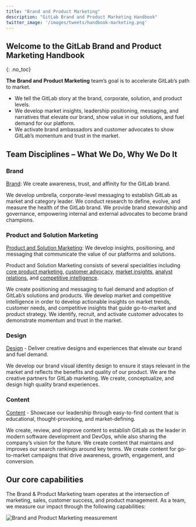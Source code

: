 ```yaml
---
title: "Brand and Product Marketing"
description: "GitLab Brand and Product Marketing Handbook"
twitter_image: '/images/tweets/handbook-marketing.png'
---
```


<link rel="stylesheet" type="text/css" href="/stylesheets/biztech.css" />

## <i class="fas fa-bullhorn fa-fw color-orange font-awesome"></i> Welcome to the GitLab Brand and Product Marketing Handbook

{: .no_toc}

**The Brand and Product Marketing** team’s goal is to accelerate GitLab’s path to market.

- We tell the GitLab story at the brand, corporate, solution, and product levels.
- We develop market insights, leadership positioning, messaging, and narratives that elevate our brand, show value in our solutions, and fuel demand for our platform.
- We activate brand ambassadors and customer advocates to show GitLab’s momentum and trust in the market.

## Team Disciplines – What We Do, Why We Do It

### Brand

[Brand](/handbook/marketing/brand-and-product-marketing/brand/): We create awareness, trust, and affinity for the GitLab brand.

We develop umbrella, corporate-level messaging to establish GitLab as market and category leader. We conduct research to define, evolve, and measure the health of the GitLab brand. We provide brand stewardship and governance, empowering internal and external advocates to become brand champions.

### Product and Solution Marketing

[Product and Solution Marketing](/handbook/marketing/brand-and-product-marketing/product-and-solution-marketing/): We develop insights, positioning, and messaging that communicate the value of our platforms and solutions.

Product and Solution Marketing consists of several specialities including [core product marketing](/handbook/marketing/brand-and-product-marketing/product-and-solution-marketing/core-product-marketing/),  [customer advocacy](/handbook/marketing/brand-and-product-marketing/product-and-solution-marketing/customer-advocacy/), [market insights](/handbook/marketing/brand-and-product-marketing/product-and-solution-marketing/market-insights/), [analyst relations](/handbook/marketing/brand-and-product-marketing/product-and-solution-marketing/analyst-relations/), and [competitive intelligence](/handbook/marketing/brand-and-product-marketing/product-and-solution-marketing/competitive-intelligence/).

We create positioning and messaging to fuel demand and adoption of GitLab’s solutions and products. We develop market and competitive intelligence in order to develop actionable insights on market trends, customer needs, and competitive insights that guide go-to-market and product strategy. We identify, recruit, and activate customer advocates to demonstrate momentum and trust in the market.

### Design

[Design](/handbook/marketing/brand-and-product-marketing/design/) - Deliver creative designs and experiences that elevate our brand and fuel demand.

We develop our brand visual identity design to ensure it stays relevant in the market and reflects the benefits and quality of our product. We are the creative partners for GitLab marketing. We create, conceptualize, and design high quality brand experiences.

### Content

[Content](/handbook/marketing/brand-and-product-marketing/content/) - Showcase our leadership through easy-to-find content that is educational, thought-provoking, and market-defining.

We create, review, and improve content to establish GitLab as the leader in modern software development and DevOps, while also sharing the company’s vision for the future. We create content that maintains and improves our search rankings around key terms. We create content for go-to-market campaigns that drive awareness, growth, engagement, and conversion.

## Our core capabilities

The Brand & Product Marketing team operates at the intersection of marketing, sales, customer success, and product management. As a team, we measure our impact through the following capabilities:

![Brand and Product Marketing measurement](/images/handbook/marketing/brand-and-product-marketing/brand_and_product_marketing_measurement.png)
